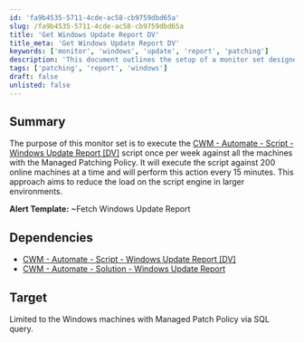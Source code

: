 ```yaml
---
id: 'fa9b4535-5711-4cde-ac58-cb9759dbd65a'
slug: /fa9b4535-5711-4cde-ac58-cb9759dbd65a
title: 'Get Windows Update Report DV'
title_meta: 'Get Windows Update Report DV'
keywords: ['monitor', 'windows', 'update', 'report', 'patching']
description: 'This document outlines the setup of a monitor set designed to execute the Windows Update Report script weekly across machines with the Managed Patching Policy, optimizing performance by limiting the execution to 200 machines at a time every 15 minutes.'
tags: ['patching', 'report', 'windows']
draft: false
unlisted: false
---
```


## Summary

The purpose of this monitor set is to execute the [CWM - Automate - Script - Windows Update Report [DV]](/docs/41141ff5-ef57-4900-93d4-642b4a9d254f) script once per week against all the machines with the Managed Patching Policy. It will execute the script against 200 online machines at a time and will perform this action every 15 minutes. This approach aims to reduce the load on the script engine in larger environments.

**Alert Template:** ~Fetch Windows Update Report

## Dependencies

- [CWM - Automate - Script - Windows Update Report [DV]](/docs/41141ff5-ef57-4900-93d4-642b4a9d254f)
- [CWM - Automate - Solution - Windows Update Report](/docs/affc0b47-f0fe-43f9-95f6-0e0d1205b4d6)

## Target

Limited to the Windows machines with Managed Patch Policy via SQL query.


